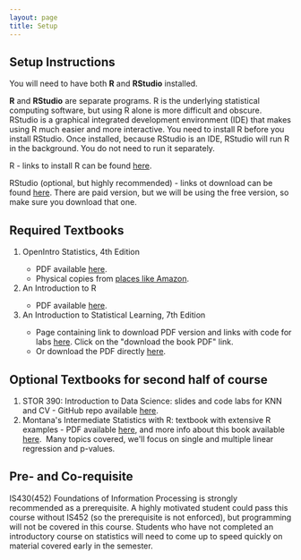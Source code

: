 ```yaml
---
layout: page
title: Setup
---
```


## Setup Instructions

You will need to have both **R** and **RStudio** installed.

**R** and **RStudio** are separate programs. R is the underlying statistical computing software, but using R alone is more difficult and obscure. RStudio is a graphical integrated development environment (IDE) that makes using R much easier and more interactive. You need to install R before you install RStudio. Once installed, because RStudio is an IDE, RStudio will run R in the background.  You do not need to run it separately.

R - links to install R can be found [here](https://www.r-project.org/).

RStudio (optional, but highly recommended) - links ot download can be found [here](https://rstudio.com/products/rstudio/download/). There are paid version, but we will be using the free version, so make sure you download that one.

## Required Textbooks

<ol>
    <li> OpenIntro Statistics, 4th Edition </li>
    <ul>
        <li> PDF available <a href="https://learn.illinois.edu/pluginfile.php/7292761/mod_resource/content/1/openintro-statistics.pdf">here</a>.</li>
        <li> Physical copies from <a href="https://www.amazon.com/OpenIntro-Statistics-Fourth-David-Diez/dp/1943450072">places like Amazon</a>.</li>
    </ul>
    <li>An Introduction to R</li>
    <ul>
        <li>PDF available <a href="https://cran.r-project.org/doc/manuals/R-intro.pdf">here</a>.</li>
    </ul>
    <li> An Introduction to Statistical Learning, 7th Edition</li>
    <ul>
        <li> Page containing link to download PDF version and links with code for labs <a href="https://statlearning.com/">here</a>. Click on the "download the book PDF" link.</li>
        <li> Or download the PDF directly <a href="https://statlearning.com/ISLR%20Seventh%20Printing.pdf">here</a>.</li>
    </ul>
</ol>

## Optional Textbooks for second half of course
<ol>
    <li>STOR 390: Introduction to Data Science: slides and code labs for KNN and CV - GitHub repo available <a href="https://idc9.github.io/stor390/">here</a>.</li>
    <li>Montana's Intermediate Statistics with R: textbook with extensive R examples - PDF available <a href="https://scholarworks.montana.edu/xmlui/bitstream/handle/1/2999/Greenwood-Book-v2.2.pdf?sequence=3&amp;isAllowed=y">here</a>, and more info about
        this book available <a href="https://scholarworks.montana.edu/xmlui/handle/1/2999">here</a>.&nbsp; Many topics covered, we'll focus on single and multiple linear regression and p-values.</li>
</ol>

## Pre- and Co-requisite
IS430(452) Foundations of Information Processing is strongly recommended as a prerequisite. A highly motivated student could pass this course without IS452 (so the prerequisite is not enforced), but programming will not be covered in this course. Students who have not completed an introductory course on statistics will need to come up to speed quickly on material covered early in the semester.
